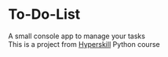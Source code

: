 # To-Do-List
A small console app to manage your tasks  
This is a project from [Hyperskill](https://hyperskill.org) Python course
